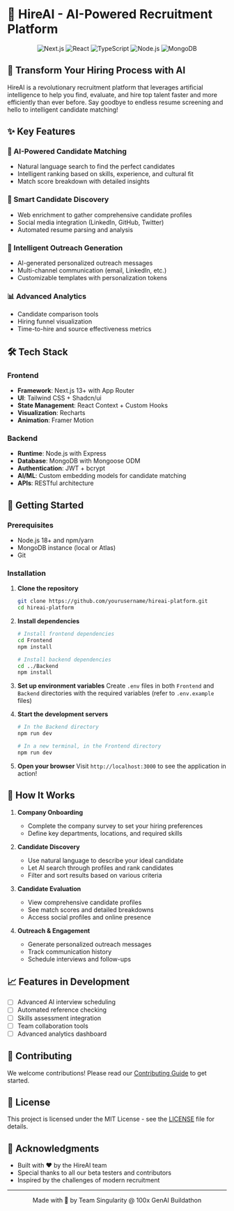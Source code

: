 # 🚀 HireAI - AI-Powered Recruitment Platform

<div align="center">
  <img src="https://img.shields.io/badge/Next.js-000000?style=for-the-badge&logo=nextdotjs&logoColor=white" alt="Next.js">
  <img src="https://img.shields.io/badge/React-20232A?style=for-the-badge&logo=react&logoColor=61DAFB" alt="React">
  <img src="https://img.shields.io/badge/TypeScript-007ACC?style=for-the-badge&logo=typescript&logoColor=white" alt="TypeScript">
  <img src="https://img.shields.io/badge/Node.js-43853D?style=for-the-badge&logo=node.js&logoColor=white" alt="Node.js">
  <img src="https://img.shields.io/badge/MongoDB-4EA94B?style=for-the-badge&logo=mongodb&logoColor=white" alt="MongoDB">
</div>

## 🌟 Transform Your Hiring Process with AI

HireAI is a revolutionary recruitment platform that leverages artificial intelligence to help you find, evaluate, and hire top talent faster and more efficiently than ever before. Say goodbye to endless resume screening and hello to intelligent candidate matching!

## ✨ Key Features

### 🤖 AI-Powered Candidate Matching
- Natural language search to find the perfect candidates
- Intelligent ranking based on skills, experience, and cultural fit
- Match score breakdown with detailed insights

### 🎯 Smart Candidate Discovery
- Web enrichment to gather comprehensive candidate profiles
- Social media integration (LinkedIn, GitHub, Twitter)
- Automated resume parsing and analysis

### 💬 Intelligent Outreach Generation
- AI-generated personalized outreach messages
- Multi-channel communication (email, LinkedIn, etc.)
- Customizable templates with personalization tokens

### 📊 Advanced Analytics
- Candidate comparison tools
- Hiring funnel visualization
- Time-to-hire and source effectiveness metrics

## 🛠 Tech Stack

### Frontend
- **Framework**: Next.js 13+ with App Router
- **UI**: Tailwind CSS + Shadcn/ui
- **State Management**: React Context + Custom Hooks
- **Visualization**: Recharts
- **Animation**: Framer Motion

### Backend
- **Runtime**: Node.js with Express
- **Database**: MongoDB with Mongoose ODM
- **Authentication**: JWT + bcrypt
- **AI/ML**: Custom embedding models for candidate matching
- **APIs**: RESTful architecture

## 🚀 Getting Started

### Prerequisites
- Node.js 18+ and npm/yarn
- MongoDB instance (local or Atlas)
- Git

### Installation

1. **Clone the repository**
   ```bash
   git clone https://github.com/yourusername/hireai-platform.git
   cd hireai-platform
   ```

2. **Install dependencies**
   ```bash
   # Install frontend dependencies
   cd Frontend
   npm install
   
   # Install backend dependencies
   cd ../Backend
   npm install
   ```

3. **Set up environment variables**
   Create `.env` files in both `Frontend` and `Backend` directories with the required variables (refer to `.env.example` files)

4. **Start the development servers**
   ```bash
   # In the Backend directory
   npm run dev
   
   # In a new terminal, in the Frontend directory
   npm run dev
   ```

5. **Open your browser**
   Visit `http://localhost:3000` to see the application in action!

## 🤖 How It Works

1. **Company Onboarding**
   - Complete the company survey to set your hiring preferences
   - Define key departments, locations, and required skills

2. **Candidate Discovery**
   - Use natural language to describe your ideal candidate
   - Let AI search through profiles and rank candidates
   - Filter and sort results based on various criteria

3. **Candidate Evaluation**
   - View comprehensive candidate profiles
   - See match scores and detailed breakdowns
   - Access social profiles and online presence

4. **Outreach & Engagement**
   - Generate personalized outreach messages
   - Track communication history
   - Schedule interviews and follow-ups

## 📈 Features in Development

- [ ] Advanced AI interview scheduling
- [ ] Automated reference checking
- [ ] Skills assessment integration
- [ ] Team collaboration tools
- [ ] Advanced analytics dashboard

## 🤝 Contributing

We welcome contributions! Please read our [Contributing Guide](CONTRIBUTING.md) to get started.

## 📄 License

This project is licensed under the MIT License - see the [LICENSE](LICENSE) file for details.

## 🙏 Acknowledgments

- Built with ❤️ by the HireAI team
- Special thanks to all our beta testers and contributors
- Inspired by the challenges of modern recruitment

---

<div align="center">
  Made with 💜 by Team Singularity @ 100x GenAI Buildathon
</div>
